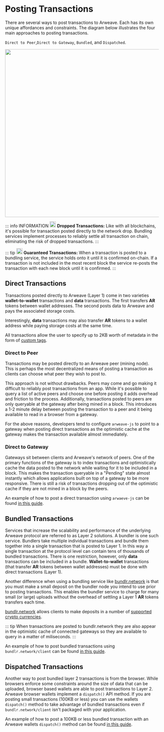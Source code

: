 # Posting Transactions
There are several ways to post transactions to Arweave. Each has its own unique affordances and constraints. The diagram below illustrates the four main approaches to posting transactions.

`Direct to Peer`,`Direct to Gateway`, `Bundled`, and `Dispatched`.

<img src="https://arweave.net/PQnMySn9x7vHhrlkBRZhwH93bZfeehPzp_c03diLmjk" width="550">

::: info INFORMATION
 <img src="https://arweave.net/UO8dtoT9P0txwVR9HrHDTVVLWDtMANpzszWl7b8KdP0" width="20" /> **Dropped Transactions:** Like with all blockchains, it's possible for transaction posted directly to the network drop. Bundling services implement processes to reliably settle all transaction on chain, eliminating the risk of dropped transactions.
 :::

 ::: tip
<img src="https://arweave.net/blzzObMx8QvyrPTdLPGV3m-NsnJ-QqBzvQIQzzZEfIk" width="20"> **Guaranteed Transactions:** When a transaction is posted to a bundling service, the service holds onto it until it is confirmed on-chain. If a transaction is not included in the most recent block the service re-posts the transaction with each new block until it is confirmed. 
 :::

## Direct Transactions
Transactions posted directly to Arweave (Layer 1) come in two varieties **wallet-to-wallet** transactions and **data** transactions. The first transfers **AR** tokens between wallet addresses. The second posts data to Arweave and pays the associated storage costs.

Interestingly, **data** transactions may also transfer **AR** tokens to a wallet address while paying storage costs at the same time. 

All transactions allow the user to specify up to 2KB worth of metadata in the form of [custom tags](./tags.md).



 ### Direct to Peer
Transactions may be posted directly to an Arweave peer (mining node). This is perhaps the most decentralized means of posting a transaction as clients can choose what peer they wish to post to. 

This approach is not without drawbacks. Peers may come and go making it difficult to reliably post transactions from an app. While it's possible to query a list of active peers and choose one before posting it adds overhead and friction to the process. Additionally, transactions posted to peers are only queryable at the gateway after being mined in a block. This introduces a 1-2 minute delay between posting the transaction to a peer and it being available to read in a browser from a gateway.

For the above reasons, developers tend to configure `arweave-js` to point to a gateway when posting direct transactions as the optimistic cache at the gateway makes the transaction available almost immediately.

  ### Direct to Gateway
   Gateways sit between clients and Arweave's network of peers. One of the primary functions of the gateway is to index transactions and optimistically cache the data posted to the network while waiting for it to be included in a block. This makes the transaction queryable in a "Pending" state almost instantly which allows applications built on top of a gateway to be more responsive. There is still a risk of transactions dropping out of the optimistic cache if they are not mined in a block by the peers.

  An example of how to post a direct transaction using `arwaeve-js` can be found [in this guide](../guides/posting-transactions/arweave-js.md).

## Bundled Transactions
Services that increase the scalability and performance of the underlying Arweave protocol are referred to as Layer 2 solutions. A bundler is one such service. Bundlers take multiple individual transactions and bundle them together into a single transaction that is posted to Layer 1. In this way a single transaction at the protocol level can contain tens of thousands of bundled transactions. There is one restriction, however, only **data** transactions can be included in a bundle. **Wallet-to-wallet** transactions (that transfer **AR** tokens between wallet addresses) must be done with direct transactions (Layer 1).

Another difference when using a bundling service like [bundlr.network](https://bundlr.network) is that you must make a small deposit on the bundler node you intend to use prior to posting transactions. This enables the bundler service to charge for many small (or large) uploads without the overhead of settling a Layer 1 **AR** tokens transfers each time.

[bundlr.network](https://bundlr.network) allows clients to make deposits in a number of [supported crypto currencies](https://docs.bundlr.network/docs/currencies).

::: tip
When transactions are posted to bundlr.network they are also appear in the optimistic cache of connected gateways so they are available to query in a matter of miliseconds.
:::

 An example of how to post bundled transactions using `bundlr.network/client` can be found [in this guide](../guides/posting-transactions/bundlr.md).

## Dispatched Transactions
Another way to post bundled layer 2 transactions is from the browser. While browsers enforce some constraints around the size of data that can be uploaded, browser based wallets are able to post transactions to Layer 2. Arweave browser wallets implement a `dispatch()` API method. If you are posting small transactions (100KB or less) you can use the wallets `dispatch()` method to take advantage of bundled transactions even if `bundlr.network/client` isn't packaged with your application.

 An example of how to post a 100KB or less bundled transaction with an Arweave wallets `dispatch()` method can be found [in this guide](../guides/posting-transactions/dispatch.md).
